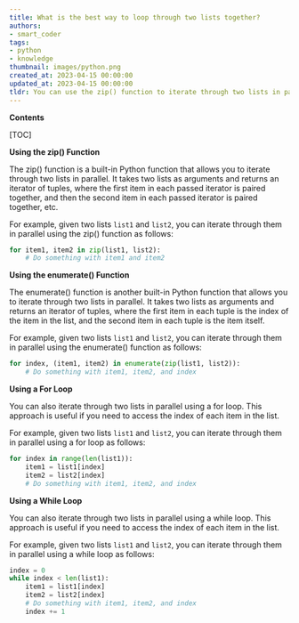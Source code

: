 ```yaml
---
title: What is the best way to loop through two lists together?
authors:
- smart_coder
tags:
- python
- knowledge
thumbnail: images/python.png
created_at: 2023-04-15 00:00:00
updated_at: 2023-04-15 00:00:00
tldr: You can use the zip() function to iterate through two lists in parallel in Python.
---
```


**Contents**

[TOC]

**Using the zip() Function**

The zip() function is a built-in Python function that allows you to iterate through two lists in parallel. It takes two lists as arguments and returns an iterator of tuples, where the first item in each passed iterator is paired together, and then the second item in each passed iterator is paired together, etc.

For example, given two lists `list1` and `list2`, you can iterate through them in parallel using the zip() function as follows:

```python
for item1, item2 in zip(list1, list2):
    # Do something with item1 and item2
```

**Using the enumerate() Function**

The enumerate() function is another built-in Python function that allows you to iterate through two lists in parallel. It takes two lists as arguments and returns an iterator of tuples, where the first item in each tuple is the index of the item in the list, and the second item in each tuple is the item itself.

For example, given two lists `list1` and `list2`, you can iterate through them in parallel using the enumerate() function as follows:

```python
for index, (item1, item2) in enumerate(zip(list1, list2)):
    # Do something with item1, item2, and index
```

**Using a For Loop**

You can also iterate through two lists in parallel using a for loop. This approach is useful if you need to access the index of each item in the list.

For example, given two lists `list1` and `list2`, you can iterate through them in parallel using a for loop as follows:

```python
for index in range(len(list1)):
    item1 = list1[index]
    item2 = list2[index]
    # Do something with item1, item2, and index
```

**Using a While Loop**

You can also iterate through two lists in parallel using a while loop. This approach is useful if you need to access the index of each item in the list.

For example, given two lists `list1` and `list2`, you can iterate through them in parallel using a while loop as follows:

```python
index = 0
while index < len(list1):
    item1 = list1[index]
    item2 = list2[index]
    # Do something with item1, item2, and index
    index += 1
```
